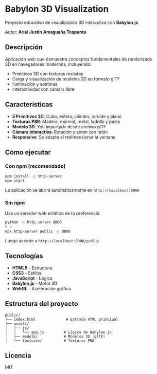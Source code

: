 # Babylon 3D Visualization

Proyecto educativo de visualización 3D interactiva con **Babylon.js**

Autor: **Ariel Justin Amaguaña Toapanta**

## Descripción

Aplicación web que demuestra conceptos fundamentales de renderizado 3D en navegadores modernos, incluyendo:
- Primitivos 3D con texturas realistas
- Carga y visualización de modelos 3D en formato glTF
- Iluminación y sombras
- Interactividad con cámara libre

## Características

- **5 Primitivos 3D**: Cubo, esfera, cilindro, toroide y plano
- **Texturas PBR**: Madera, mármol, metal, ladrillo y pasto
- **Modelo 3D**: Yeti importado desde archivo glTF
- **Cámara interactiva**: Rotación y zoom con ratón
- **Responsive**: Se adapta al redimensionar la ventana

## Cómo ejecutar

### Con npm (recomendado)
```bash
npm install -g http-server
npm start
```

La aplicación se abrirá automáticamente en `http://localhost:8000`

### Sin npm
Usa un servidor web estático de tu preferencia:
```bash
python -m http.server 8000
# o
npx http-server public -p 8000
```

Luego accede a `http://localhost:8000/public`

## Tecnologías

- **HTML5** - Estructura
- **CSS3** - Estilos
- **JavaScript** - Lógica
- **Babylon.js** - Motor 3D
- **WebGL** - Aceleración gráfica

## Estructura del proyecto

```
public/
├── index.html              # Entrada HTML principal
├── assets/
│   ├── js/
│   │   └── app.js         # Lógica de Babylon.js
│   ├── models/            # Modelos 3D (glTF)
│   └── textures/          # Texturas PNG
```

## Licencia

MIT
